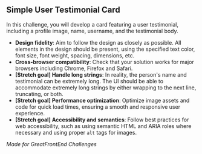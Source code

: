 ## Simple User Testimonial Card

In this challenge, you will develop a card featuring a user testimonial, including a profile image, name, username, and the testimonial body.

- **Design fidelity**: Aim to follow the design as closely as possible. All elements in the design should be present, using the specified text color, font size, font weight, spacing, dimensions, etc.
- **Cross-browser compatibility**: Check that your solution works for major browsers including Chrome, Firefox and Safari.
- **[Stretch goal] Handle long strings**: In reality, the person's name and testimonial can be extremely long. The UI should be able to accommodate extremely long strings by either wrapping to the next line, truncating, or both.
- **[Stretch goal] Performance optimization**: Optimize image assets and code for quick load times, ensuring a smooth and responsive user experience.
- **[Stretch goal] Accessibility and semantics**: Follow best practices for web accessibility, such as using semantic HTML and ARIA roles where necessary and using proper `alt` tags for images.

_Made for GreatFrontEnd Challenges_
